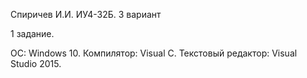 Спиричев И.И. ИУ4-32Б. 3 вариант

1 задание.

ОС: Windows 10.
Компилятор: Visual C.
Текстовый редактор: Visual Studio 2015.


